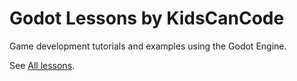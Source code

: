# Godot Lessons by KidsCanCode

Game development tutorials and examples using the Godot Engine.

See [All lessons](http://kidscancode.org/godot_lessons/).
